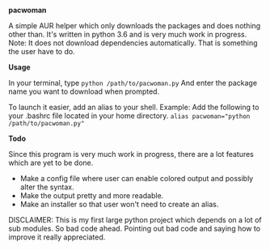 **pacwoman**

A simple AUR helper which only downloads the packages and does nothing other than. It's written in python 3.6 and is very much work in progress.
Note: It does not download dependencies automatically. That is something the user have to do.

**Usage**

In your terminal, type ```python /path/to/pacwoman.py```
And enter the package name you want to download when prompted.

To launch it easier, add an alias to your shell.
Example:
Add the following to your .bashrc file located in your home directory.
```alias pacwoman="python /path/to/pacwoman.py"```

**Todo**

Since this program is very much work in progress, there are a lot features which are yet to be done.
- Make a config file where user can enable colored output and possibly alter the syntax.
- Make the output pretty and more readable.
- Make an installer so that user won't need to create an alias.

DISCLAIMER: This is my first large python project which depends on a lot of sub modules. So bad code ahead. Pointing out bad code and saying how to improve it really appreciated.
